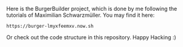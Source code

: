 ﻿Here is the BurgerBuilder project, which is done by me following the tutorials of Maximilian Schwarzmüller. You may find it here:

	https://burger-lmyxfeemxv.now.sh

Or check out the code structure in this repository. Happy Hacking :)
